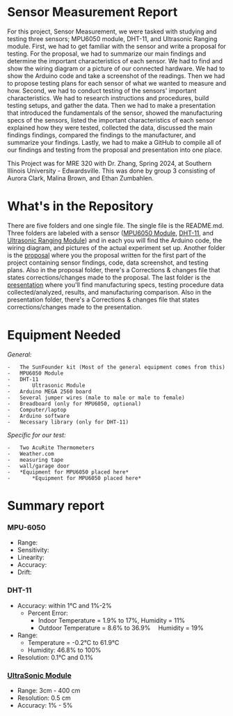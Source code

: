 # Sensor Measurement Report 
  For this project, Sensor Measurement, we were tasked with studying and testing three sensors; MPU6050 module, DHT-11, and Ultrasonic Ranging module.
  First, we had to get familiar with the sensor and write a proposal for testing. For the proposal, we had to  summarize our main findings and determine the important characteristics of each sensor. We had to find and show the wiring diagram or a picture of our connected hardware. We had to show the Arduino code and take a screenshot of the readings. Then we had to propose testing plans for each sensor of what we wanted to measure and how.
  Second, we had to conduct testing of the sensors' important characteristics. We had to research instructions and procedures, build testing setups, and gather the data. Then we had to make a presentation that introduced the fundamentals of the sensor, showed the manufacturing specs of the sensors, listed the important characteristics of each sensor explained how they were tested, collected the data, discussed the main findings findings, compared the findings to the manufacturer, and summarize your findings.
  Lastly, we had to make a GitHub to compile all of our findings and testing from the proposal and presentation into one place.
  
  This Project was for MRE 320 with Dr. Zhang, Spring 2024, at Southern Illinois University - Edwardsville. This was done by group 3 consisting of Aurora Clark, Malina Brown, and Ethan Zumbahlen. 

  # What's in the Repository
  There are five folders and one single file. The single file is the README.md. Three folders are labeled with a sensor ([MPU6050 Module](https://github.com/malibro1/Sensor-Measurements/tree/main/MPU6050%20Module), [DHT-11](https://github.com/malibro1/Sensor-Measurements/tree/main/DHT-11), and [Ultrasonic Ranging Module](https://github.com/malibro1/Sensor-Measurements/tree/main/Ultrasonic%20Ranging%20Module)) and in each you will find the Arduino code, the wiring diagram, and pictures of the actual experiment set up. Another folder is the [proposal](https://github.com/malibro1/Sensor-Measurements/tree/main/Proposal) where you the proposal written for the first part of the project containing sensor findings, code, data screenshot, and testing plans. Also in the proposal folder, there's a Corrections & changes file that states corrections/changes made to the proposal. The last folder is the [presentation](https://github.com/malibro1/Sensor-Measurements/tree/main/Presentation) where you'll find manufacturing specs, testing procedure data collected/analyzed, results, and manufacturing comparison. Also in the presentation folder, there's a Corrections & changes file that states corrections/changes made to the presentation.

  # Equipment Needed
  _General:_
   
    -	The SunFounder kit (Most of the general equipment comes from this)
    -	MPU6050 Module
    -	DHT-11
    -       Ultrasonic Module
    -	Arduino MEGA 2560 board
    -	Several jumper wires (male to male or male to female)
    -	Breadboard (only for MPU6050, optional)
    -	Computer/laptop
    -	Arduino software
    -	Necessary library (only for DHT-11)
  
  _Specific for our test:_
  
    -	Two AcuRite Thermometers
    -	Weather.com
    -	measuring tape
    -	wall/garage door
    -	*Equipment for MPU6050 placed here*
    -       *Equipment for MPU6050 placed here*


  # Summary report
  ### MPU-6050
   - Range:
   - Sensitivity:
   - Linearity:
   - Accuracy:
   - Drift:
     
  ### DHT-11
   - Accuracy: within 1°C and 1%-2%
        - Percent Error:
            - Indoor Temperature = 1.9% to 17%, Humidity = 11%
            - Outdoor Temperature = 8.6% to 36.9%  Humidity = 19%
   - Range:
        - Temperature = -0.2°C to 61.9°C
        - Humidity: 46.8% to 100%
   - Resolution: 0.1°C and 0.1%
     
  ### [UltraSonic Module](https://github.com/malibro1/Sensor-Measurements/tree/main/Ultrasonic%20Ranging%20Module)
   - Range: 3cm - 400 cm
   - Resolution: 0.5 cm
   - Accuracy: 1% - 5%
